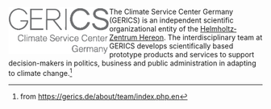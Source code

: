 <img src="https://raw.githubusercontent.com/climate-service-center/.github/main/profile/logo_GERICS_english_only_text.png" width="200" align="left"> The Climate Service Center Germany (GERICS) is an independent scientific organizational entity of the [Helmholtz‐Zentrum Hereon](https://www.hereon.de). The interdisciplinary team at GERICS develops scientifically based prototype products and services to support decision-makers in politics, business and public administration in adapting to climate change.[^1]

[^1]: from https://gerics.de/about/team/index.php.en
